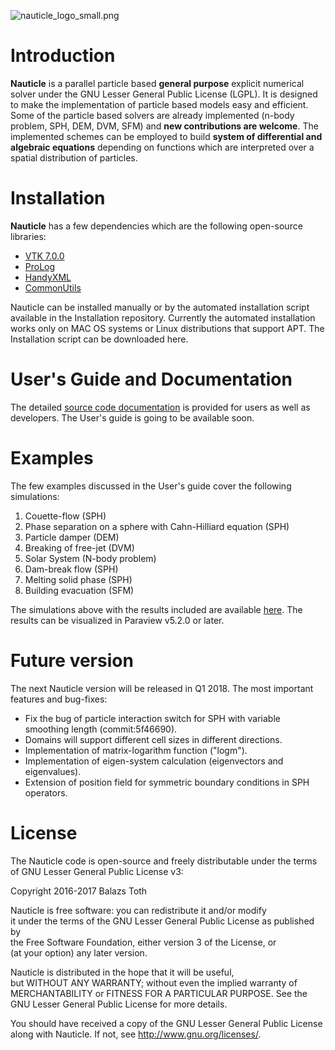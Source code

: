 ![nauticle_logo_small.png](https://bitbucket.org/repo/yraAqM/images/4040395855-nauticle_logo_small.png)

# Introduction #
**Nauticle** is a parallel particle based **general purpose** explicit numerical solver under the GNU Lesser General Public License (LGPL). It is designed to make the implementation of particle based models easy and efficient. Some of the particle based solvers are already implemented (n-body problem, SPH, DEM, DVM, SFM) and **new contributions are welcome**.
The implemented schemes can be employed to build **system of differential and algebraic equations** depending on functions which are interpreted over a spatial distribution of particles.
# Installation #

**Nauticle** has a few dependencies which are the following open-source libraries:  
- [VTK 7.0.0](http://www.vtk.org/download/)  
- [ProLog](https://bitbucket.org/BalazsToth/prolog)  
- [HandyXML](https://bitbucket.org/BalazsToth/handyxml)  
- [CommonUtils](https://bitbucket.org/BalazsToth/commonutils)  

Nauticle can be installed manually or by the automated installation script available in the Installation repository. Currently the automated installation works only on MAC OS systems or Linux distributions that support APT.
The Installation script can be downloaded here.

# User's Guide and Documentation #
The detailed [source code documentation](https://bitbucket.org/nauticleproject/documentation/overview) is provided for users as well as developers. The User's guide is going to be available soon.

# Examples #
The few examples discussed in the User's guide cover the following simulations:  
  1. Couette-flow (SPH)  
  2. Phase separation on a sphere with Cahn-Hilliard equation (SPH)  
  3. Particle damper (DEM)  
  4. Breaking of free-jet (DVM)  
  5. Solar System (N-body problem)  
  6. Dam-break flow (SPH)  
  7. Melting solid phase (SPH)  
  8. Building evacuation (SFM)  

The simulations above with the results included are available [here](https://bitbucket.org/nauticleproject/examples). The results can be visualized in Paraview v5.2.0 or later.

# Future version #
The next Nauticle version will be released in Q1 2018. The most important features and bug-fixes:  
- Fix the bug of particle interaction switch for SPH with variable smoothing length (commit:5f46690).  
- Domains will support different cell sizes in different directions.  
- Implementation of matrix-logarithm function ("logm").  
- Implementation of eigen-system calculation (eigenvectors and eigenvalues).  
- Extension of position field for symmetric boundary conditions in SPH operators.  

# License #
The Nauticle code is open-source and freely distributable under the terms of GNU Lesser General Public License v3:  
  
Copyright 2016-2017 Balazs Toth  
  
Nauticle is free software: you can redistribute it and/or modify  
it under the terms of the GNU Lesser General Public License as published by  
the Free Software Foundation, either version 3 of the License, or  
(at your option) any later version.  
  
Nauticle is distributed in the hope that it will be useful,  
but WITHOUT ANY WARRANTY; without even the implied warranty of  
MERCHANTABILITY or FITNESS FOR A PARTICULAR PURPOSE.  See the  
GNU Lesser General Public License for more details.  
  
You should have received a copy of the GNU Lesser General Public License  
along with Nauticle.  If not, see <http://www.gnu.org/licenses/>.